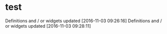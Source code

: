 # test

Definitions and / or widgets updated [2016-11-03 09:26:16]
Definitions and / or widgets updated [2016-11-03 09:28:11]